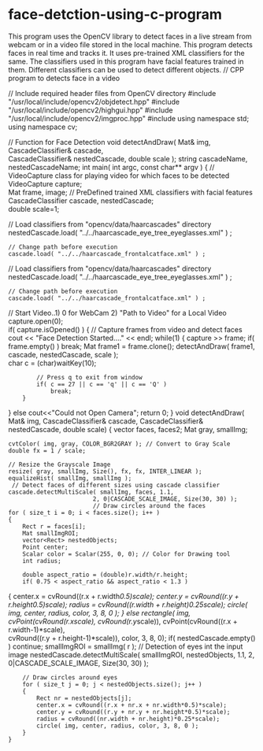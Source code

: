 # face-detction-using-c-program
This program uses the OpenCV library to detect faces in a live stream from webcam or in a video file stored in the local machine. This program detects faces in real time and tracks it. It uses pre-trained XML classifiers for the same. The classifiers used in this program have facial features trained in them. Different classifiers can be used to detect different objects.
// CPP program to detects face in a video 
  
// Include required header files from OpenCV directory 
#include "/usr/local/include/opencv2/objdetect.hpp" 
#include "/usr/local/include/opencv2/highgui.hpp" 
#include "/usr/local/include/opencv2/imgproc.hpp" 
#include <iostream> 
using namespace std; 
using namespace cv; 
  
// Function for Face Detection 
void detectAndDraw( Mat& img, CascadeClassifier& cascade,  
                CascadeClassifier& nestedCascade, double scale ); 
string cascadeName, nestedCascadeName;
int main( int argc, const char** argv ) 
{ 
    // VideoCapture class for playing video for which faces to be detected 
    VideoCapture capture;  
    Mat frame, image; 
 // PreDefined trained XML classifiers with facial features 
    CascadeClassifier cascade, nestedCascade;  
    double scale=1; 
  
// Load classifiers from "opencv/data/haarcascades" directory  
    nestedCascade.load( "../../haarcascade_eye_tree_eyeglasses.xml" ) ; 
  
    // Change path before execution  
    cascade.load( "../../haarcascade_frontalcatface.xml" ) ;  
// Load classifiers from "opencv/data/haarcascades" directory  
    nestedCascade.load( "../../haarcascade_eye_tree_eyeglasses.xml" ) ; 
  
    // Change path before execution  
    cascade.load( "../../haarcascade_frontalcatface.xml" ) ;  
// Start Video..1) 0 for WebCam 2) "Path to Video" for a Local Video 
    capture.open(0);  
    if( capture.isOpened() ) 
    { 
        // Capture frames from video and detect faces 
        cout << "Face Detection Started...." << endl; 
        while(1) 
{ 
            capture >> frame; 
            if( frame.empty() ) 
                break; 
            Mat frame1 = frame.clone(); 
            detectAndDraw( frame1, cascade, nestedCascade, scale );  
            char c = (char)waitKey(10); 
          
            // Press q to exit from window 
            if( c == 27 || c == 'q' || c == 'Q' )  
                break; 
        } 
} 
    else
        cout<<"Could not Open Camera"; 
    return 0; 
} 
void detectAndDraw( Mat& img, CascadeClassifier& cascade, 
                    CascadeClassifier& nestedCascade, 
                    double scale) 
{ 
vector<Rect> faces, faces2; 
    Mat gray, smallImg; 
  
    cvtColor( img, gray, COLOR_BGR2GRAY ); // Convert to Gray Scale 
    double fx = 1 / scale; 
  
    // Resize the Grayscale Image  
    resize( gray, smallImg, Size(), fx, fx, INTER_LINEAR );  
    equalizeHist( smallImg, smallImg );
     // Detect faces of different sizes using cascade classifier  
    cascade.detectMultiScale( smallImg, faces, 1.1,  
                            2, 0|CASCADE_SCALE_IMAGE, Size(30, 30) ); 
                            // Draw circles around the faces 
    for ( size_t i = 0; i < faces.size(); i++ ) 
    { 
        Rect r = faces[i]; 
        Mat smallImgROI; 
        vector<Rect> nestedObjects; 
        Point center; 
        Scalar color = Scalar(255, 0, 0); // Color for Drawing tool 
        int radius; 
  
        double aspect_ratio = (double)r.width/r.height; 
        if( 0.75 < aspect_ratio && aspect_ratio < 1.3 ) 
        
 { 
            center.x = cvRound((r.x + r.width*0.5)*scale); 
            center.y = cvRound((r.y + r.height*0.5)*scale); 
            radius = cvRound((r.width + r.height)*0.25*scale); 
            circle( img, center, radius, color, 3, 8, 0 ); 
        } 
else
            rectangle( img, cvPoint(cvRound(r.x*scale), cvRound(r.y*scale)), 
                    cvPoint(cvRound((r.x + r.width-1)*scale),  
                    cvRound((r.y + r.height-1)*scale)), color, 3, 8, 0); 
        if( nestedCascade.empty() ) 
            continue; 
        smallImgROI = smallImg( r ); 
          // Detection of eyes int the input image 
        nestedCascade.detectMultiScale( smallImgROI, nestedObjects, 1.1, 2, 
                                        0|CASCADE_SCALE_IMAGE, Size(30, 30) );  
          
        // Draw circles around eyes 
        for ( size_t j = 0; j < nestedObjects.size(); j++ )  
        { 
            Rect nr = nestedObjects[j]; 
            center.x = cvRound((r.x + nr.x + nr.width*0.5)*scale); 
            center.y = cvRound((r.y + nr.y + nr.height*0.5)*scale); 
            radius = cvRound((nr.width + nr.height)*0.25*scale); 
            circle( img, center, radius, color, 3, 8, 0 ); 
        } 
    } 
  

